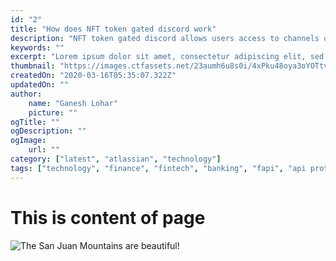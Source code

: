 ```yaml
---
id: "2"
title: "How does NFT token gated discord work"
description: "NFT token gated discord allows users access to channels on the discord server based on the NFT collection users own in their cryptocurrency wallet. The assigning of roles within the channel can also be assigned based on the NFT collection"
keywords: ""
excerpt: "Lorem ipsum dolor sit amet, consectetur adipiscing elit, sed do eiusmod tempor incididunt ut labore et dolore magna aliqua. Praesent elementum facilisis leo vel fringilla est ullamcorper eget. At imperdiet dui accumsan sit amet nulla facilities morbi tempus."
thumbnail: "https://images.ctfassets.net/23aumh6u8s0i/4xPku48oya3oYOTtvo25ar/e2669c2023e89c0bbe3432969a0c6426/actions-header"
createdOn: "2020-03-16T05:35:07.322Z"
updatedOn: ""
author:
    name: "Ganesh Lohar"
    picture: ""
ogTitle: ""
ogDescription: ""
ogImage:
    url: ""
category: ["latest", "atlassian", "technology"]
tags: ["technology", "finance", "fintech", "banking", "fapi", "api protocol"]
---
```


# This is content of page

![The San Juan Mountains are beautiful!](https://mdg.imgix.net/assets/images/san-juan-mountains.jpg?auto=format&fit=clip&q=40&w=1080)
